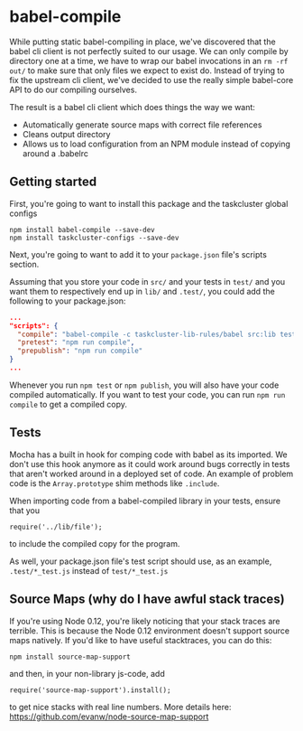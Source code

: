 # babel-compile
While putting static babel-compiling in place, we've discovered that the babel
cli client is not perfectly suited to our usage.  We can only compile by directory
one at a time, we have to wrap our babel invocations in an `rm -rf out/` to make
sure that only files we expect to exist do.  Instead of trying to fix the upstream
cli client, we've decided to use the really simple babel-core API to do our compiling
ourselves.

The result is a babel cli client which does things the way we want:

* Automatically generate source maps with correct file references
* Cleans output directory
* Allows us to load configuration from an NPM module instead of copying around a .babelrc

## Getting started
First, you're going to want to install this package and the taskcluster global configs
```
npm install babel-compile --save-dev
npm install taskcluster-configs --save-dev
```
Next, you're going to want to add it to your `package.json` file's scripts
section.

Assuming that you store your code in `src/` and your tests in `test/` and you
want them to respectively end up in `lib/` and `.test/`, you could add the
following to your package.json:

```json
...
"scripts": {
  "compile": "babel-compile -c taskcluster-lib-rules/babel src:lib test:.test",
  "pretest": "npm run compile",
  "prepublish": "npm run compile"
}
...

```

Whenever you run `npm test` or `npm publish`, you will also have your code compiled
automatically.  If you want to test your code, you can run `npm run compile` to get
a compiled copy.

## Tests
Mocha has a built in hook for comping code with babel as its imported.  We
don't use this hook anymore as it could work around bugs correctly in tests
that aren't worked around in a deployed set of code.  An example of problem
code is the `Array.prototype` shim methods like `.include`.

When importing code from a babel-compiled library in your tests, ensure that
you
```
require('../lib/file');
```
to include the compiled copy for the program.

As well, your package.json file's test script should use, as an example,
`.test/*_test.js` instead of `test/*_test.js`

## Source Maps (why do I have awful stack traces)
If you're using Node 0.12, you're likely noticing that your stack traces are terrible.
This is because the Node 0.12 environment doesn't support source maps natively.
If you'd like to have useful stacktraces, you can do this:

```
npm install source-map-support
```
and then, in your non-library js-code, add
```
require('source-map-support').install();
```
to get nice stacks with real line numbers. More details here:
https://github.com/evanw/node-source-map-support
